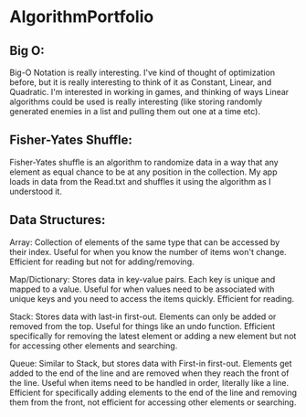 # AlgorithmPortfolio

## Big O:

Big-O Notation is really interesting. I've kind of thought of optimization before, but it is really interesting to think of it as Constant, Linear, and Quadratic. I'm interested in working in games, and thinking of ways Linear algorithms could be used is really interesting (like storing randomly generated enemies in a list and pulling them out one at a time etc).

## Fisher-Yates Shuffle:
Fisher-Yates shuffle is an algorithm to randomize data in a way that any element as equal chance to be at any position in the collection. My app loads in data from the Read.txt and shuffles it using the algorithm as I understood it.

## Data Structures:

Array: Collection of elements of the same type that can be accessed by their index. Useful for when you know the number of items won't change. Efficient for reading but not for adding/removing.

Map/Dictionary: Stores data in key-value pairs. Each key is unique and mapped to a value. Useful for when values need to be associated with unique keys and you need to access the items quickly. Efficient for reading.

Stack: Stores data with last-in first-out. Elements can only be added or removed from the top. Useful for things like an undo function. Efficient specifically for removing the latest element or adding a new element but not for accessing other elements and searching.

Queue: Similar to Stack, but stores data with First-in first-out. Elements get added to the end of the line and are removed when they reach the front of the line. Useful when items need to be handled in order, literally like a line. Efficient for specifically adding elements to the end of the line and removing them from the front, not efficient for accessing other elements or searching.